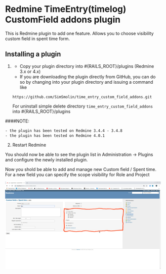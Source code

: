 # Redmine TimeEntry(timelog) CustomField addons plugin 

This is Redmine plugin to add one feature. Allows you to choose visibility custom field in spent time form.

## Installing a plugin

1. 
   * Copy your plugin directory into #{RAILS_ROOT}/plugins (Redmine 3.x or 4.x) 
   * If you are downloading the plugin directly from GitHub, you can do so by changing into your plugin directory and issuing a command like 

    ```
    https://github.com/SimSmolin/time_entry_custom_field_addons.git
    ```
    For uninstall simple delete directory ```time_entry_custom_field_addons``` into #{RAILS_ROOT}/plugins 

 ####NOTE: 
   
    - the plugin has been tested on Redmine 3.4.4 - 3.4.8
    - the plugin has been tested on Redmine 4.0.1 

2. Restart Redmine

You should now be able to see the plugin list in Administration -> Plugins and configure the newly installed plugin.

Now you shold be able to add and manage new Custom field / Spent time.
For a new field you can specify the scope visibility for Role and Project 

![screen](https://github.com/SimSmolin/MyPrintScreen/raw/master/screen.jpg "Screen")



